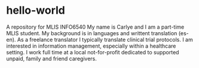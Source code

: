 # hello-world
A repository for MLIS INFO6540 
My name is Carlye and I am a part-time MLIS student. My background is in languages and writtent translation (es-en). As a freelance translator I typically translate clinical trial protocols. I am interested in information management, especially within a healthcare setting. I work full time at a local not-for-profit dedicated to supported unpaid, family and friend caregivers.
